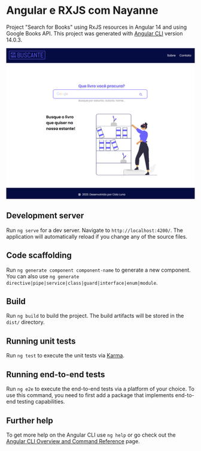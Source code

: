 # Angular e RXJS com Nayanne

Project "Search for Books" using RxJS resources in Angular 14 and using Google Books API. This project was generated with [Angular CLI](https://github.com/angular/angular-cli) version 14.0.3.

![Página Web com um campo de input para pesquisa de livros na API Google Books - Curso da Alura](https://github.com/cidaluna/angular-e-rxjs-com-nayanne/blob/lunabranch/src/assets/imagens/Projeto-Busca-Por-Livros-RxJS-e-Angular-Cida-Luna-2023-Alura-API-Google-Books.png)

## Development server

Run `ng serve` for a dev server. Navigate to `http://localhost:4200/`. The application will automatically reload if you change any of the source files.

## Code scaffolding

Run `ng generate component component-name` to generate a new component. You can also use `ng generate directive|pipe|service|class|guard|interface|enum|module`.

## Build

Run `ng build` to build the project. The build artifacts will be stored in the `dist/` directory.

## Running unit tests

Run `ng test` to execute the unit tests via [Karma](https://karma-runner.github.io).

## Running end-to-end tests

Run `ng e2e` to execute the end-to-end tests via a platform of your choice. To use this command, you need to first add a package that implements end-to-end testing capabilities.

## Further help

To get more help on the Angular CLI use `ng help` or go check out the [Angular CLI Overview and Command Reference](https://angular.io/cli) page.

